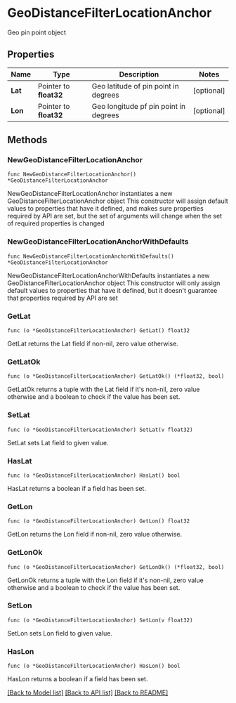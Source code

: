 # GeoDistanceFilterLocationAnchor

Geo pin point object

## Properties

Name | Type | Description | Notes
------------ | ------------- | ------------- | -------------
**Lat** | Pointer to **float32** | Geo latitude of pin point in degrees | [optional] 
**Lon** | Pointer to **float32** | Geo longitude pf pin point in degrees | [optional] 

## Methods

### NewGeoDistanceFilterLocationAnchor

`func NewGeoDistanceFilterLocationAnchor() *GeoDistanceFilterLocationAnchor`

NewGeoDistanceFilterLocationAnchor instantiates a new GeoDistanceFilterLocationAnchor object
This constructor will assign default values to properties that have it defined,
and makes sure properties required by API are set, but the set of arguments
will change when the set of required properties is changed

### NewGeoDistanceFilterLocationAnchorWithDefaults

`func NewGeoDistanceFilterLocationAnchorWithDefaults() *GeoDistanceFilterLocationAnchor`

NewGeoDistanceFilterLocationAnchorWithDefaults instantiates a new GeoDistanceFilterLocationAnchor object
This constructor will only assign default values to properties that have it defined,
but it doesn't guarantee that properties required by API are set

### GetLat

`func (o *GeoDistanceFilterLocationAnchor) GetLat() float32`

GetLat returns the Lat field if non-nil, zero value otherwise.

### GetLatOk

`func (o *GeoDistanceFilterLocationAnchor) GetLatOk() (*float32, bool)`

GetLatOk returns a tuple with the Lat field if it's non-nil, zero value otherwise
and a boolean to check if the value has been set.

### SetLat

`func (o *GeoDistanceFilterLocationAnchor) SetLat(v float32)`

SetLat sets Lat field to given value.

### HasLat

`func (o *GeoDistanceFilterLocationAnchor) HasLat() bool`

HasLat returns a boolean if a field has been set.

### GetLon

`func (o *GeoDistanceFilterLocationAnchor) GetLon() float32`

GetLon returns the Lon field if non-nil, zero value otherwise.

### GetLonOk

`func (o *GeoDistanceFilterLocationAnchor) GetLonOk() (*float32, bool)`

GetLonOk returns a tuple with the Lon field if it's non-nil, zero value otherwise
and a boolean to check if the value has been set.

### SetLon

`func (o *GeoDistanceFilterLocationAnchor) SetLon(v float32)`

SetLon sets Lon field to given value.

### HasLon

`func (o *GeoDistanceFilterLocationAnchor) HasLon() bool`

HasLon returns a boolean if a field has been set.


[[Back to Model list]](../README.md#documentation-for-models) [[Back to API list]](../README.md#documentation-for-api-endpoints) [[Back to README]](../README.md)


